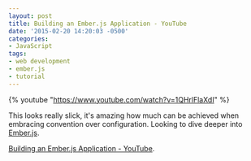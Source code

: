 ```yaml
---
layout: post
title: Building an Ember.js Application - YouTube
date: '2015-02-20 14:20:03 -0500'
categories:
- JavaScript
tags:
- web development
- ember.js
- tutorial
---
```


{% youtube "https://www.youtube.com/watch?v=1QHrlFlaXdI" %}

This looks really slick, it's amazing how much can be achieved when embracing convention over configuration. Looking to dive deeper into [Ember.js](http://emberjs.com/).

[Building an Ember.js Application - YouTube](https://www.youtube.com/watch?v=1QHrlFlaXdI).
